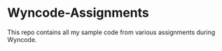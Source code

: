 Wyncode-Assignments
===================

This repo contains all my sample code from various assignments during Wyncode.
